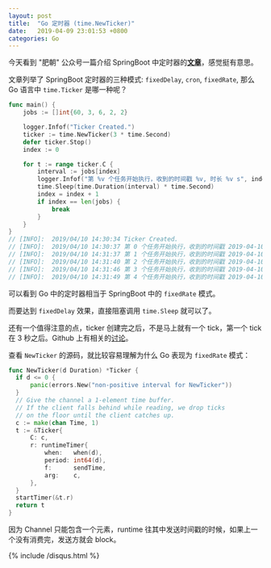 ```yaml
---
layout: post
title:  "Go 定时器 (time.NewTicker)"
date:   2019-04-09 23:01:53 +0800
categories: Go
---
```



今天看到 "肥朝" 公众号一篇介绍 SpringBoot 中定时器的[__文章__](https://mp.weixin.qq.com/s/1IyXrkhCvG1hR21Vr1ttkA)，感觉挺有意思。

文章列举了 SpringBoot 定时器的三种模式: `fixedDelay`, `cron`, `fixedRate`, 那么 Go 语言中 `time.Ticker` 是哪一种呢？

```go
func main() {
	jobs := []int{60, 3, 6, 2, 2}

	logger.Infof("Ticker Created.")
	ticker := time.NewTicker(3 * time.Second)
	defer ticker.Stop()
	index := 0

	for t := range ticker.C {
		interval := jobs[index]
		logger.Infof("第 %v 个任务开始执行，收到的时间戳 %v, 时长 %v s", index, t, interval)
		time.Sleep(time.Duration(interval) * time.Second)
		index = index + 1
		if index == len(jobs) {
			break
		}
	}
}
// [INFO]:  2019/04/10 14:30:34 Ticker Created.
// [INFO]:  2019/04/10 14:30:37 第 0 个任务开始执行，收到的时间戳 2019-04-10 14:30:37.843782 +0800 CST m=+3.001299889, 时长 60 s
// [INFO]:  2019/04/10 14:31:37 第 1 个任务开始执行，收到的时间戳 2019-04-10 14:30:40.847492 +0800 CST m=+6.005127442, 时长 3 s
// [INFO]:  2019/04/10 14:31:40 第 2 个任务开始执行，收到的时间戳 2019-04-10 14:31:40.840862 +0800 CST m=+66.000836811, 时长 6 s
// [INFO]:  2019/04/10 14:31:46 第 3 个任务开始执行，收到的时间戳 2019-04-10 14:31:43.845576 +0800 CST m=+69.005667986, 时长 2 s
// [INFO]:  2019/04/10 14:31:49 第 4 个任务开始执行，收到的时间戳 2019-04-10 14:31:49.841825 +0800 CST m=+75.002150625, 时长 2 s
```

可以看到 Go 中的定时器相当于 SpringBoot 中的 `fixedRate` 模式。

而要达到 `fixedDelay` 效果，直接阻塞调用 `time.Sleep` 就可以了。

还有一个值得注意的点，ticker 创建完之后，不是马上就有一个 tick，第一个 tick 在 3 秒之后。Github 上有相关的[讨论](https://github.com/golang/go/issues/17601)。

查看 `NewTicker` 的源码，就比较容易理解为什么 Go 表现为 `fixedRate` 模式：

```go
func NewTicker(d Duration) *Ticker {
  if d <= 0 {
      panic(errors.New("non-positive interval for NewTicker"))
  }
  // Give the channel a 1-element time buffer.
  // If the client falls behind while reading, we drop ticks
  // on the floor until the client catches up.
  c := make(chan Time, 1)
  t := &Ticker{
      C: c,
      r: runtimeTimer{
          when:   when(d),
          period: int64(d),
          f:      sendTime,
          arg:    c,
      },
  }
  startTimer(&t.r)
  return t
}
```

因为 Channel 只能包含一个元素，runtime 往其中发送时间戳的时候，如果上一个没有消费完，发送方就会 block。

{% include /disqus.html %}